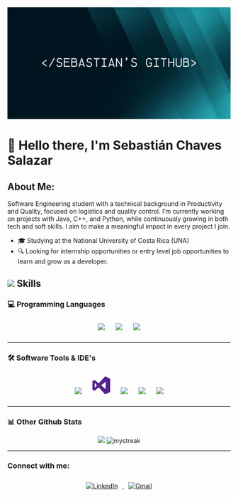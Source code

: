 <img src="SEBASTIAN_CHAVES _S.png"> 

# 👋 Hello there, I'm Sebastián Chaves Salazar

## About Me:
Software Engineering student with a technical background in Productivity and Quality, focused on logistics and quality control. I’m currently working on projects with Java, C++, and Python, while continuously growing in both tech and soft skills. I aim to make a meaningful impact in every project I join.

- 🎓 Studying at the National University of Costa Rica (UNA)
- 🔍 Looking for internship opportunities or entry level job opportunities to learn and grow as a developer.

## <img src="https://media2.giphy.com/media/QssGEmpkyEOhBCb7e1/giphy.gif?cid=ecf05e47a0n3gi1bfqntqmob8g9aid1oyj2wr3ds3mg700bl&rid=giphy.gif" width ="25"><b> Skills</b>
### 💻 Programming Languages

<div align="center">
  <img src="https://cdn.jsdelivr.net/gh/devicons/devicon/icons/python/python-original.svg" width="40px" style="margin: 10px;" />
  <img src="https://cdn.jsdelivr.net/gh/devicons/devicon/icons/cplusplus/cplusplus-original.svg" width="40px" style="margin: 10px;" />
  <img src="https://cdn.jsdelivr.net/gh/devicons/devicon/icons/java/java-plain.svg" width="40px" style="margin: 10px;" />
</div>

---
### 🛠️ Software Tools & IDE's

<div align="center">
  <img src="https://cdn.jsdelivr.net/gh/devicons/devicon/icons/vscode/vscode-original.svg" width="40px" style="margin: 10px;" />
  <img src="https://raw.githubusercontent.com/devicons/devicon/master/icons/visualstudio/visualstudio-plain.svg" width="40px" style="margin: 10px;" title="Visual Studio"/>
  <img src="https://cdn.jsdelivr.net/gh/devicons/devicon/icons/intellij/intellij-original.svg" width="40px" style="margin: 10px;" />
  <img src="https://cdn.jsdelivr.net/gh/devicons/devicon/icons/git/git-original.svg" width="40px" style="margin: 10px;" />
  <img src="https://cdn.jsdelivr.net/gh/devicons/devicon/icons/github/github-original.svg" width="40px" style="margin: 10px;" />
</div>

---
### 📊 Other Github Stats 
<div align="center">
  <img height="180em" src="https://github-readme-stats.vercel.app/api?username=sebchsal&show_icons=true&theme=tokyonight"/>
  <img src="https://github-readme-streak-stats.herokuapp.com/?user=sebchsal&theme=tokyonight" alt="mystreak"/>
</div>

---

### Connect with me:
<div align="center">
  <!-- LinkedIn -->
  <a href="https://www.linkedin.com/in/sebasti%C3%A1nchavessalazar/" target="_blank">
    <img src="https://cdn.jsdelivr.net/gh/devicons/devicon/icons/linkedin/linkedin-original.svg" width="40px" style="margin: 10px;" alt="LinkedIn" />
  </a>
  <a href="mailto:sebaschavsal@gmail.com">
       <img src="https://ssl.gstatic.com/ui/v1/icons/mail/rfr/gmail.ico" width="40px" style="margin: 10px;" alt="Gmail" />
  </a>
</div>